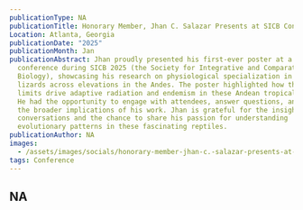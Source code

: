 ```yaml
---
publicationType: NA
publicationTitle: Honorary Member, Jhan C. Salazar Presents at SICB Conference
Location: Atlanta, Georgia
publicationDate: "2025"
publicationMonth: Jan
publicationAbstract: Jhan proudly presented his first-ever poster at a
  conference during SICB 2025 (the Society for Integrative and Comparative
  Biology), showcasing his research on physiological specialization in Anolis
  lizards across elevations in the Andes. The poster highlighted how thermal
  limits drive adaptive radiation and endemism in these Andean tropical lizards.
  He had the opportunity to engage with attendees, answer questions, and discuss
  the broader implications of his work. Jhan is grateful for the insightful
  conversations and the chance to share his passion for understanding
  evolutionary patterns in these fascinating reptiles.
publicationAuthor: NA
images:
  - /assets/images/socials/honorary-member-jhan-c.-salazar-presents-at-sicb-conference-.jpg
tags: Conference
---
```


NA
---
